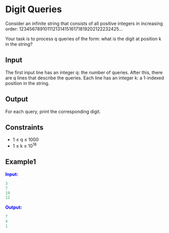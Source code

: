 # Digit Queries

Consider an infinite string that consists of all positive integers in increasing order:
12345678910111213141516171819202122232425...

Your task is to process q queries of the form: what is the digit at position k in the string? 

## Input
The first input line has an integer q: the number of queries.
After this, there are q lines that describe the queries. Each line has an integer k: a 1-indexed position in the string.

## Output
For each query, print the corresponding digit. 

## Constraints

- 1 &le; q &le; 1000
- 1 &le; k &le; 10<sup>18</sup>

## Example1
<font color="blue">**Input:**</font> 
```c++
3
7
19
12
```
<font color="blue">**Output:**</font>
```c++
7
4
1
```  



